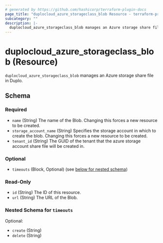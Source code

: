 ```yaml
---
# generated by https://github.com/hashicorp/terraform-plugin-docs
page_title: "duplocloud_azure_storageclass_blob Resource - terraform-provider-duplocloud"
subcategory: ""
description: |-
  duplocloud_azure_storageclass_blob manages an Azure storage share file in Duplo.
---
```


# duplocloud_azure_storageclass_blob (Resource)

`duplocloud_azure_storageclass_blob` manages an Azure storage share file in Duplo.



<!-- schema generated by tfplugindocs -->
## Schema

### Required

- `name` (String) The name of the Blob. Changing this forces a new resource to be created.
- `storage_account_name` (String) Specifies the storage account in which to create the blob. Changing this forces a new resource to be created.
- `tenant_id` (String) The GUID of the tenant that the azure storage account share file will be created in.

### Optional

- `timeouts` (Block, Optional) (see [below for nested schema](#nestedblock--timeouts))

### Read-Only

- `id` (String) The ID of this resource.
- `url` (String) The URL of the Blob.

<a id="nestedblock--timeouts"></a>
### Nested Schema for `timeouts`

Optional:

- `create` (String)
- `delete` (String)
